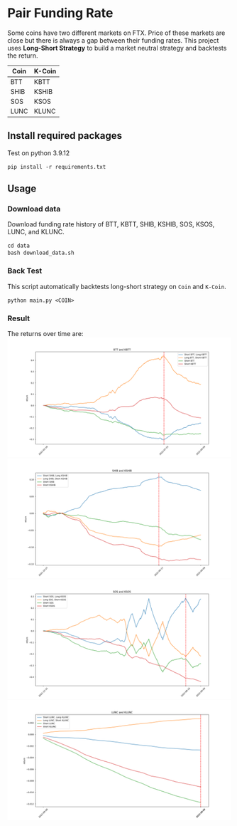 # Pair Funding Rate
Some coins have two different markets on FTX. Price of these markets are close but there is always a gap between their funding rates. This project uses **Long-Short Strategy** to build a market neutral strategy and backtests the return. 


|   Coin   |   K-Coin   |
| -------- | --------   |
|   BTT    |   KBTT     |
|   SHIB   |   KSHIB    |
|   SOS    |   KSOS     |
|   LUNC   |   KLUNC    |


## Install required packages
Test on python 3.9.12
```
pip install -r requirements.txt
```

## Usage
### Download data
Download funding rate history of BTT, KBTT, SHIB, KSHIB, SOS, KSOS, LUNC, and KLUNC.
```
cd data
bash download_data.sh
```

### Back Test
This script automatically backtests long-short strategy on `Coin` and `K-Coin`.
```
python main.py <COIN>
```

### Result
The returns over time are:
![BTT-KBTT](figure/BTT-KBTT.png)
![SHIB-KSHIB](figure/SHIB-KSHIB.png)
![SOS-KSOS](figure/SOS-KSOS.png)
![LUNC-KLUNC](figure/LUNC-KLUNC.png)

